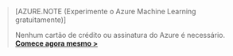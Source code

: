 >[AZURE.NOTE (Experimente o Azure Machine Learning gratuitamente)]
>
>Nenhum cartão de crédito ou assinatura do Azure é necessário. <a href="https://studio.azureml.net/?selectAccess=true&o=2" target="_blank">**Comece agora mesmo >**</a>

<!----HONumber=Oct15_HO3-->